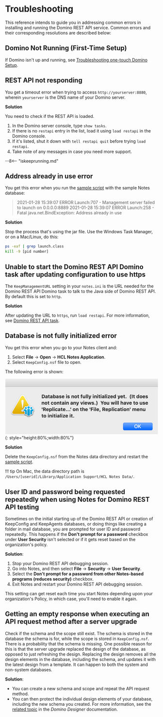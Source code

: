 # Troubleshooting

This reference intends to guide you in addressing common errors in installing and running the Domino REST API service. Common errors and their corresponding resolutions are described below:

## Domino Not Running (First-Time Setup)

If Domino isn't up and running, see [Troubleshooting one-touch Domino Setup](https://help.hcltechsw.com/domino/14.0.0/admin/inst_onetouch_troubleshooting.html).

## REST API not responding

You get a timeout error when trying to access `http://yourserver:8880`, wherein `yourserver` is the DNS name of your Domino server. 

**Solution**

You need to check if the REST API is loaded. 

1. In the Domino server console, type `show tasks`. 
2. If there is no `restapi` entry in the list, load it using `load restapi` in the Domino console. 
3. If it's listed, shut it down with `tell restapi quit` before trying `load restapi`. 
4. Take note of any messages in case you need more support.

--8<-- "iskeeprunning.md"

## Address already in use error

You get this error when you run the [sample script](../references/downloads.md) with the sample Notes database:

> 2021-01-28 15:39:07 ERROR Launch:707 - Management server failed to launch on 0.0.0.0:8889
> 2021-01-28 15:39:07 ERROR Launch:258 - Fatal
> java.net.BindException: Address already in use

**Solution** 

Stop the process that's using the jar file. Use the Windows Task Manager, or on a Mac/Linux, do this:

```bash
ps -eaf | grep launch.class
kill -9 [pid number]
```

## Unable to start the Domino REST API Domino task after updating configuration to use https

The `KeepManagementURL` setting in your `notes.ini` is the URL needed for the Domino REST API Domino task to talk to the Java side of Domino REST API. By default this is set to `http`. 

**Solution**

After updating the URL to `https`, run `load restapi`. For more information, see [Domino REST API task](../references/usingdominorestapi/restapitask.md).

## Database is not fully initialized error

You get this error when you go to your Notes client and:

1. Select **File** &rarr; **Open** &rarr; **HCL Notes Application**.
2. Select `KeepConfig.nsf` file to open.

The following error is shown:

![KeepConfigDBError](../assets/images/KeepConfigError.png){: style="height:80%;width:80%"}

**Solution** 

Delete the `KeepConfig.nsf` from the Notes data directory and restart the [sample script](../references/downloads.md).

<!-- prettier-ignore -->
!!! tip
    On Mac, the data directory path is `/Users/[userid]/Library/Application Support/HCL Notes Data/`.

## User ID and password being requested repeatedly when using Notes for Domino REST API testing

Sometimes on the initial starting up of the Domino REST API or creation of KeepConfig and KeepAgents databases, or doing things like creating a folder in mail database, you are prompted for user ID and password repeatedly. This happens if the **Don't prompt for a password** checkbox under **User Security** isn't selected or if it gets reset based on the organization's policy.

**Solution**:

1. Stop your Domino REST API debugging session.
2. Go into Notes, and then select **File** &rarr; **Security** &rarr; **User Security**.
3. Select the **Don't prompt for a password from other Notes-based programs (reduces security)** checkbox.
4. Exit Notes and restart your Domino REST API debugging session.

This setting can get reset each time you start Notes depending upon your organization's Policy, in which case, you'll need to enable it again.

## Getting an empty response when executing an API request method after a server upgrade

Check if the schema and the scope still exist. The schema is stored in the database the schema is for, while the scope is stored in `KeepConfig.nsf`. There is a probability that the schema is missing. One possible reason for this is that the server upgrade replaced the design of the database, as opposed to just refreshing the design. Replacing the design removes all the design elements in the database, including the schema, and updates it with the latest design from a template. It can happen to both the system and non-system databases. 

**Solution**:

- You can create a new schema and scope and repeat the API request method.  
- You can then protect the individual design elements of your database, including the new schema you created. For more information, see the [related topic](https://help.hcl-software.com/dom_designer/14.0.0/basic/H_TO_COPY_AN_INDIVIDUAL_DESIGN_ELEMENT_STEPS_MIDTOPIC_182746832029234956.html) in the *Domino Designer* documentation. 



